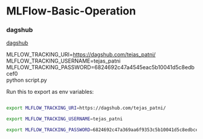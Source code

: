 # MLFlow-Basic-Operation


### dagshub
[dagshub](https://dagshub.com/)

MLFLOW_TRACKING_URI=https://dagshub.com/tejas_patni/ \
MLFLOW_TRACKING_USERNAME=tejas_patni \
MLFLOW_TRACKING_PASSWORD=6824692c47a4545eac5b10041d5c8edbcef0 \
python script.py

Run this to export as env variables:

```bash

export MLFLOW_TRACKING_URI=https://dagshub.com/tejas_patni/

export MLFLOW_TRACKING_USERNAME=tejas_patni

export MLFLOW_TRACKING_PASSWORD=6824692c47a369aa6f9353c5b10041d5c8edbcef0

```
